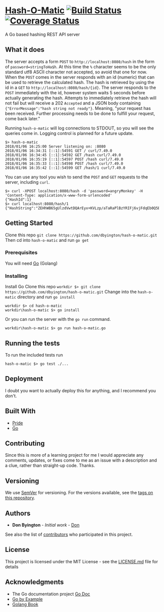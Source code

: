 # [Hash-O-Matic](https://github.com/dbyington/hash-o-matic) [![Build Status](https://travis-ci.org/dbyington/hash-o-matic.svg?branch=development)](https://travis-ci.org/dbyington/hash-o-matic)[![Coverage Status](https://coveralls.io/repos/github/dbyington/hash-o-matic/badge.svg?branch=development)](https://coveralls.io/github/dbyington/hash-o-matic?branch=development)


A Go based hashing REST API server


## What it does

The server accepts a form `POST` to `http://localhost:8080/hash` in the form of `password=stringToHa$h`. At this time the `%` character seems to be the only standard utf8 ASCII character not accepted, so avoid that one for now.
When the `POST` comes in the server responds with an id (numeric) that can be used to retrieve the calculated hash. The hash is retrieved by using the id in a `GET` to `http://localhost:8080/hash/{id}`.
The server responds to the `POST` immediately with the id, however system waits 5 seconds before actually generating the hash. Attempts to immediately retrieve the hash will not fail but will receive a 202 `Accepted` and a JSON body containing `{"ErrorMessage":"hash string not ready"}`. Meaning, "your request has been received. Further processing needs to be done to fulfill your request, come back later."

Running `hash-o-matic` will log connections to STDOUT, so you will see the queries come in. Logging control is planned for a future update.

```
$> hash-o-matic
2018/01/06 16:25:00 Server listening on: :8080
2018/01/06 16:34:31 [::1]:54591 GET / curl/7.49.0
2018/01/06 16:34:45 [::1]:54592 GET /hash curl/7.49.0
2018/01/06 16:35:19 [::1]:54597 POST /hash curl/7.49.0
2018/01/06 16:35:33 [::1]:54598 POST /hash curl/7.49.0
2018/01/06 16:35:42 [::1]:54599 GET /hash/1 curl/7.49.0
```

You can use any tool you wish to send the `POST` and `GET` requests to the server, including `curl`.
```
$> curl -XPOST localhost:8080/hash -d 'password=angryMonkey' -H 'Content-Type: application/x-www-form-urlencoded'
{"HashId":1}
$> curl localhost:8080/hash/1
{"HashString":"ZEHhWB65gUlzdVwtDQArEyx+KVLzp/aTaRaPlBzYRIFj6vjFdqEb0Q5B8zVKCZ0vKbZPZklJz0Fd7su2A+gf7Q=="}
```

## Getting Started

Clone this repo `git clone https://github.com/dbyington/hash-o-matic.git`
Then cd into `hash-o-matic` and run `go get`

### Prerequisites

You will need [Go](https://golang.org/) (Golang)


### Installing

Install Go
Clone this repo
`workdir $> git clone https://github.com/dbyington/hash-o-matic.git`
Change into the `hash-o-matic` directory and run `go install`

```
workdir $> cd hash-o-matic
workdir\hash-o-matic $> go install
```

Or you can run the server with the `go run` command.

```
workdir\hash-o-matic $> go run hash-o-matic.go
```

## Running the tests

To run the included tests run
```
hash-o-matic $> go test ./...
```

## Deployment

I doubt you want to actually deploy this for anything, and I recommend you don't.

## Built With

* [Pride](https://www.google.com/search?q=pride)
* [Go](https://golang.org)

## Contributing

Since this is more of a learning project for me I would appreciate any comments, updates, or fixes come to me as an issue with a description and a clue, rather than straight-up code. Thanks.

## Versioning

We use [SemVer](http://semver.org/) for versioning. For the versions available, see the [tags on this repository](https://github.com/dbyington/hash-o-matic/tags).

## Authors

* **Don Byington** - *Initial work* - [Don](https://github.com/dbyington)

See also the list of [contributors](https://github.com/dbyington/hash-o-matic/contributors) who participated in this project.

## License

This project is licensed under the MIT License - see the [LICENSE.md](LICENSE.md) file for details

## Acknowledgments

* The Go documentation project [Go Doc](https://golang.org/doc/)
* [Go by Example](https://gobyexample.com/)
* [Golang Book](http://www.golang-book.com/)
```